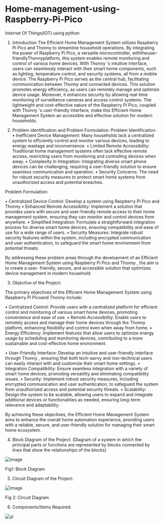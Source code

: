 # Home-management-using-Raspberry-Pi-Pico
Internet Of Things(IOT) using python

1.	Introduction
The Efficient Home Management System utilizes Raspberry Pi Pico and Thonny  to streamline household operations. By integrating the power of Raspberry Pi Pico, a versatile microcontroller, withtheuser-friendlyThonnyplatform, this system enables remote monitoring and control of various home devices. With Thonny 's intuitive interface, users can seamlessly interact with their smart home components, such as lighting, temperature control, and security systems, all from a mobile device. The Raspberry Pi Pico serves as the central hub, facilitating communication between Thonny and connected devices. This solution promotes energy efficiency, as users can remotely manage and optimize device usage. Moreover, it enhances security by allowing real-time monitoring of surveillance cameras and access control systems. The lightweight and cost-effective nature of the Raspberry Pi Pico, coupled with Thonny 's user-friendly interface, make this Efficient Home Management System an accessible and effective solution for modern households.

2.	Problem identification and Problem Formulation: Problem Identification:
•	Inefficient Device Management: Many households lack a centralized system to efficiently control and monitor various devices, leading to energy wastage and inconvenience.
•	Limited Remote Accessibility: Traditional home management systems often lack effective remote access, restricting users from monitoring and controlling devices when away.
•	Complexity in Integration: Integrating diverse smart phone devices can be challenging, requiring a user-friendly solution to ensure seamless communication and operation.
•	Security Concerns: The need for robust security measures to protect smart home systems from unauthorized access and potential breaches.
 

Problem Formulation:

•	Centralized Device Control: Develop a system using Raspberry Pi Pico and Thonny
•	Enhanced Remote Accessibility: Implement a solution that provides users with secure and user-friendly remote access to their home management system, ensuring they can monitor and control devices from anywhere.
•	Simplified Integration: Formulate a straightforward integration process for diverse smart home devices, ensuring compatibility and ease of use for a wide range of users.
•	Security Measures: Integrate robust security features within the system, including encrypted communication and user authentication, to safeguard the smart home environment from potential threats.

By addressing these problem areas through the development of an Efficient Home Management System using Raspberry Pi Pico and Thonny , the aim is to create a user- friendly, secure, and accessible solution that optimizes device management in modern household.

3.	Objective of the Project:

The primary objectives of the Efficient Home Management System using Raspberry Pi Picoand Thonny  include:

•	Centralized Control: Provide users with a centralized platform for efficient control and monitoring of various smart home devices, promoting convenience and ease of use.
•	Remote Accessibility: Enable users to remotely access and manage their home devices through the Thonny  platform, enhancing flexibility and control even when away from home.
•	Energy Efficiency: Implement features that allow users to optimize energy usage by scheduling and monitoring devices, contributing to a more sustainable and cost-effective home environment.
 


•	User-Friendly Interface: Develop an intuitive and user-friendly interface through Thonny , ensuring that both tech-savvy and non-technical users can easily interact with and customize their smart home settings.
•	Integration Compatibility: Ensure seamless integration with a variety of smart home devices, promoting versatility and eliminating compatibility issues.
•	Security: Implement robust security measures, including encrypted communication and user authentication, to safeguard the system from unauthorized access and potential security threats.
•	Scalability: Design the system to be scalable, allowing users to expand and integrate additional devices or functionalities as needed, ensuring long-term relevance and adaptability.

By achieving these objectives, the Efficient Home Management System aims to enhance the overall home automation experience, providing users with a reliable, secure, and user-friendly solution for managing their smart home ecosystem.

4.	Block Diagram of the Project: (Diagram of a system in which the principal parts or functions are represented by blocks connected by lines that show the relationships of the blocks)

![image](https://github.com/whitehatmaou/Home-management-using-Raspberry-Pi-Pico/assets/126908141/41f7b59e-6917-41dc-bbc6-e3b0f0282c93)


Fig1: Block Diagram
 

5.	Circuit Diagram of the Project:

![image](https://github.com/whitehatmaou/Home-management-using-Raspberry-Pi-Pico/assets/126908141/cc261098-f807-4cd1-a1ae-f551a4135e66)

Fig 2: Circuit Diagram

6.	Components/Items Required:

![yi](https://github.com/whitehatmaou/Home-management-using-Raspberry-Pi-Pico/assets/126908141/f398bfce-48d3-4160-a4d9-3d99944c1dc0)
